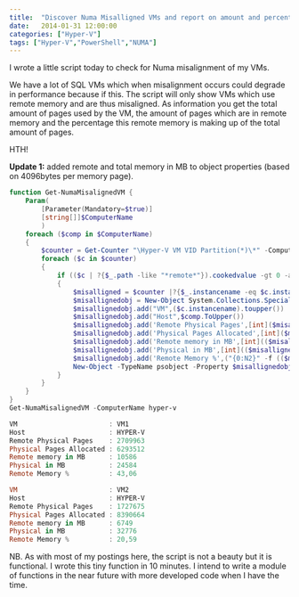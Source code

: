 ```yaml
---
title:  "Discover Numa Misalligned VMs and report on amount and percentage of remote memory"
date:   2014-01-31 12:00:00
categories: ["Hyper-V"]
tags: ["Hyper-V","PowerShell","NUMA"]
---
```

I wrote a little script today to check for Numa misalignment of my VMs. 

We have a lot of SQL VMs which when misalignment occurs could degrade in performance because if this.
The script will only show VMs which use remote memory and are thus misaligned. As information you get the total amount of pages used by the VM, the amount of pages which are in remote memory and the percentage this remote memory is making up of the total amount of pages.

HTH!

**Update 1:** added remote and total memory in MB to object properties (based on 4096bytes per memory page).

```powershell
function Get-NumaMisalignedVM {
    Param(
        [Parameter(Mandatory=$true)]
        [string[]]$ComputerName
        )
    foreach ($comp in $ComputerName)
    {
        $counter = Get-Counter "\Hyper-V VM VID Partition(*)\*" -ComputerName $Comp | select CounterSamples -ExpandProperty CounterSamples
        foreach ($c in $counter)
        {
            if (($c | ?{$_.path -like "*remote*"}).cookedvalue -gt 0 -and $c.instancename -ne "_total")
            {
                $misalligned = $counter |?{$_.instancename -eq $c.instancename}
                $misallignedobj = New-Object System.Collections.Specialized.OrderedDictionary
                $misallignedobj.add("VM",($c.instancename).toupper())
                $misallignedobj.add("Host",$comp.ToUpper())
                $misallignedobj.add('Remote Physical Pages',[int]($misalligned | ?{$_.path -like "*remote physical pages*"}).cookedvalue)
                $misallignedobj.add('Physical Pages Allocated',[int]($misalligned | ?{$_.path -like "*physical pages allocated*"}).cookedvalue)
                $misallignedobj.add('Remote memory in MB',[int](($misallignedobj."Remote Physical Pages" * 4096) / 1048576))
                $misallignedobj.add('Physical in MB',[int](($misallignedobj."Physical Pages Allocated" * 4096) / 1048576))
                $misallignedobj.add('Remote Memory %',("{0:N2}" -f (($misallignedobj."Remote Physical Pages" / $misallignedobj."Physical Pages Allocated") * 100)))
                New-Object -TypeName psobject -Property $misallignedobj
            }
        }
    }
}
Get-NumaMisalignedVM -ComputerName hyper-v

VM                       : VM1
Host                     : HYPER-V
Remote Physical Pages    : 2709963
Physical Pages Allocated : 6293512
Remote memory in MB      : 10586
Physical in MB           : 24584
Remote Memory %          : 43,06

VM                       : VM2
Host                     : HYPER-V
Remote Physical Pages    : 1727675
Physical Pages Allocated : 8390664
Remote memory in MB      : 6749
Physical in MB           : 32776
Remote Memory %          : 20,59
```

NB. As with most of my postings here, the script is not a beauty but it is functional. I wrote this tiny function in 10 minutes. I intend to write a module of functions in the near future with more developed code when I have the time.